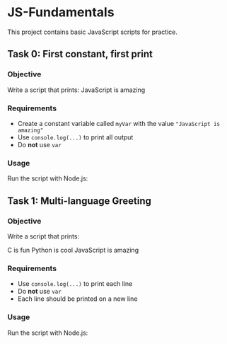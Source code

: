 # JS-Fundamentals

This project contains basic JavaScript scripts for practice.

## Task 0: First constant, first print

### Objective

Write a script that prints: JavaScript is amazing

### Requirements

- Create a constant variable called `myVar` with the value `"JavaScript is amazing"`
- Use `console.log(...)` to print all output
- Do **not** use `var`

### Usage

Run the script with Node.js:

## Task 1: Multi-language Greeting

### Objective

Write a script that prints:

C is fun
Python is cool
JavaScript is amazing

### Requirements

- Use `console.log(...)` to print each line
- Do **not** use `var`
- Each line should be printed on a new line

### Usage

Run the script with Node.js:
